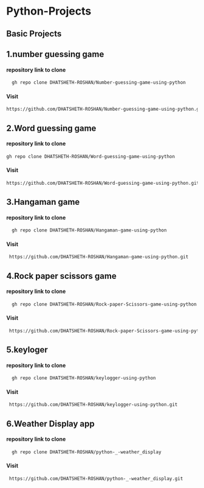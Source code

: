 # Python-Projects

## Basic Projects 

## 1.number guessing game
#### repository link to clone
```bash
  gh repo clone DHATSHETH-ROSHAN/Number-guessing-game-using-python
```
#### Visit
```bash
https://github.com/DHATSHETH-ROSHAN/Number-guessing-game-using-python.git
```

## 2.Word guessing game
#### repository link to clone
```bash
gh repo clone DHATSHETH-ROSHAN/Word-guessing-game-using-python
```
#### Visit
```bash
https://github.com/DHATSHETH-ROSHAN/Word-guessing-game-using-python.git
```

## 3.Hangaman game
#### repository link to clone
```bash
  gh repo clone DHATSHETH-ROSHAN/Hangaman-game-using-python
```
#### Visit
```bash
 https://github.com/DHATSHETH-ROSHAN/Hangaman-game-using-python.git
```

## 4.Rock paper scissors game
#### repository link to clone
```bash
  gh repo clone DHATSHETH-ROSHAN/Rock-paper-Scissors-game-using-python
```
#### Visit
```bash
 https://github.com/DHATSHETH-ROSHAN/Rock-paper-Scissors-game-using-python.git
```

## 5.keyloger
#### repository link to clone
```bash
  gh repo clone DHATSHETH-ROSHAN/keylogger-using-python
```
#### Visit
```bash
 https://github.com/DHATSHETH-ROSHAN/keylogger-using-python.git
```

## 6.Weather Display app
#### repository link to clone
```bash
  gh repo clone DHATSHETH-ROSHAN/python-_-weather_display
```
#### Visit
```bash
 https://github.com/DHATSHETH-ROSHAN/python-_-weather_display.git
```
